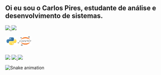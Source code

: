 ## Oi eu sou o Carlos Pires, estudante de análise e desenvolvimento de sistemas.







<div>

  <a href="https://github.com/carlosprs">

  <img height="145em" src="https://github-readme-stats.vercel.app/api?username=carlosprs&show_icons=true&theme=merko&include_all_commits=true&count_private=true"/>

  <img height="145em" src="https://github-readme-stats.vercel.app/api/top-langs/?username=carlosprs&layout=compact&langs_count=6&theme=merko"/>

</div>



</div>

<div style="display: inline_block"><br>

  <img align="center" alt="Py" height="30" width="40" src="https://raw.githubusercontent.com/devicons/devicon/master/icons/python/python-original.svg">

  <img align="center" alt="Jupyter" height="30" width="40" src="https://raw.githubusercontent.com/devicons/devicon/master/icons/jupyter/jupyter-original-wordmark.svg">

</div>

##

<div> 
  <a href="https://instagram.com/carlospires.br" target="_blank"><img src="https://img.shields.io/badge/-Instagram-%23E4405F?style=for-the-badge&logo=instagram&logoColor=white" target="_blank"></a>
 	<a href = "mailto:carlos.prs.junior@gmail.com"><img src="https://img.shields.io/badge/-Gmail-%23333?style=for-the-badge&logo=gmail&logoColor=white" target="_blank">   <a href="https://www.linkedin.com/in/carlos-prs" target="_blank"><img src="https://img.shields.io/badge/-LinkedIn-%230077B5?style=for-the-badge&logo=linkedin&logoColor=white" target="_blank"></a> 
  
  ![Snake animation](https://github.com/carlosprs/carlosprs/blob/output/github-contribution-grid-snake.svg)
    
</div>
